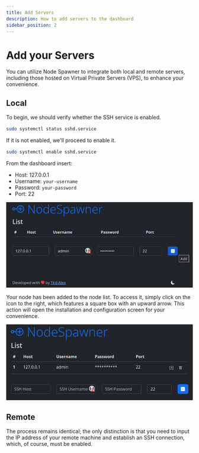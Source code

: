 ```yaml
---
title: Add Servers
description: How to add servers to the dashboard
sidebar_position: 2
---
```


# Add your Servers

You can utilize Node Spawner to integrate both local and remote servers, including those hosted on Virtual Private Servers (VPS), to enhance your convenience.

## Local

To begin, we should verify whether the SSH service is enabled.

```bash
sudo systemctl status sshd.service
```

If it is not enabled, we'll proceed to enable it.

```bash
sudo systemctl enable sshd.service
```
From the dashboard insert:
- Host: 127.0.0.1
- Username: `your-username`
- Password: `your-password`
- Port: 22

![](/img/node-spawner/dashboard-2.png)

Your node has been added to the node list. To access it, simply click on the icon to the right, which features a square box with an upward arrow. This action will open the installation and configuration screen for your convenience.

![](/img/node-spawner/dashboard-3.png)

## Remote

The process remains identical; the only distinction is that you need to input the IP address of your remote machine and establish an SSH connection, which, of course, must be enabled.